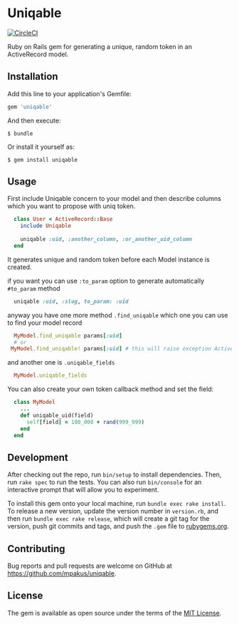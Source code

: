 # Uniqable

[![CircleCI](https://circleci.com/gh/mpakus/uniqable.svg?style=svg)](https://circleci.com/gh/mpakus/uniqable)

Ruby on Rails gem for generating a unique, random token in an ActiveRecord model.

## Installation

Add this line to your application's Gemfile:

```ruby
gem 'uniqable'
```

And then execute:

    $ bundle

Or install it yourself as:

    $ gem install uniqable

## Usage

First include Uniqable concern to your model and then describe columns which you want to propose with uniq token.
```ruby
  class User < ActiveRecord::Base
    include Uniqable
    
    uniqable :uid, :another_column, :or_another_uid_column
  end
```

It generates unique and random token before each Model instance is created.

if you want you can use `:to_param` option to generate automatically `#to_param` method
```ruby
  uniqable :uid, :slug, to_param: :uid
```

anyway you have one more method `.find_uniqable` which one you can use to find your model record
```ruby
  MyModel.find_uniqable params[:uid]
  # or
 MyModel.find_uniqable! params[:uid] # this will raise exception ActiveRecord::RecordNotFound if record is absent 
```
and another one is `.uniqable_fields`
```ruby
  MyModel.uniqable_fields
```

You can also create your own token callback method and set the field:

```ruby
  class MyModel
    ...
    def uniqable_uid(field)
      self[field] = 100_000 + rand(999_999)
    end
  end
```

## Development

After checking out the repo, run `bin/setup` to install dependencies. Then, run `rake spec` to run the tests. You can also run `bin/console` for an interactive prompt that will allow you to experiment.

To install this gem onto your local machine, run `bundle exec rake install`. To release a new version, update the version number in `version.rb`, and then run `bundle exec rake release`, which will create a git tag for the version, push git commits and tags, and push the `.gem` file to [rubygems.org](https://rubygems.org).

## Contributing

Bug reports and pull requests are welcome on GitHub at https://github.com/mpakus/uniqable.


## License

The gem is available as open source under the terms of the [MIT License](http://opensource.org/licenses/MIT).
